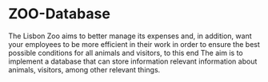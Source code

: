 # ZOO-Database
The Lisbon Zoo aims to better manage its expenses and, in addition, want your employees to be more efficient in their work in order to ensure the best possible conditions for all animals and visitors, to this end The aim is to implement a database that can store information relevant information about animals, visitors, among other relevant things.

